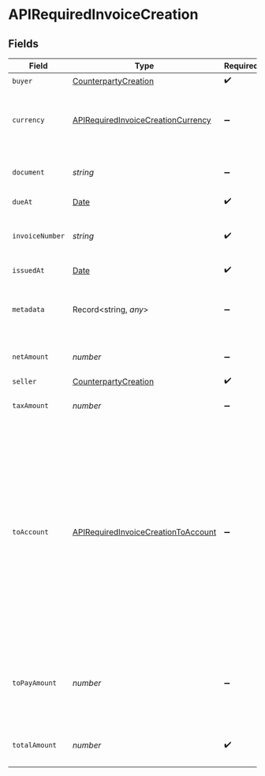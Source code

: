 # APIRequiredInvoiceCreation


## Fields

| Field                                                                                                                                                                                             | Type                                                                                                                                                                                              | Required                                                                                                                                                                                          | Description                                                                                                                                                                                       |
| ------------------------------------------------------------------------------------------------------------------------------------------------------------------------------------------------- | ------------------------------------------------------------------------------------------------------------------------------------------------------------------------------------------------- | ------------------------------------------------------------------------------------------------------------------------------------------------------------------------------------------------- | ------------------------------------------------------------------------------------------------------------------------------------------------------------------------------------------------- |
| `buyer`                                                                                                                                                                                           | [CounterpartyCreation](../../models/shared/counterpartycreation.md)                                                                                                                               | :heavy_check_mark:                                                                                                                                                                                | N/A                                                                                                                                                                                               |
| `currency`                                                                                                                                                                                        | [APIRequiredInvoiceCreationCurrency](../../models/shared/apirequiredinvoicecreationcurrency.md)                                                                                                   | :heavy_minus_sign:                                                                                                                                                                                | Currency of the invoice. Use ISO 4217 currency code.                                                                                                                                              |
| `document`                                                                                                                                                                                        | *string*                                                                                                                                                                                          | :heavy_minus_sign:                                                                                                                                                                                | PDF binary (format base64 string)                                                                                                                                                                 |
| `dueAt`                                                                                                                                                                                           | [Date](https://developer.mozilla.org/en-US/docs/Web/JavaScript/Reference/Global_Objects/Date)                                                                                                     | :heavy_check_mark:                                                                                                                                                                                | N/A                                                                                                                                                                                               |
| `invoiceNumber`                                                                                                                                                                                   | *string*                                                                                                                                                                                          | :heavy_check_mark:                                                                                                                                                                                | Invoice number as displayed on the invoice                                                                                                                                                        |
| `issuedAt`                                                                                                                                                                                        | [Date](https://developer.mozilla.org/en-US/docs/Web/JavaScript/Reference/Global_Objects/Date)                                                                                                     | :heavy_check_mark:                                                                                                                                                                                | N/A                                                                                                                                                                                               |
| `metadata`                                                                                                                                                                                        | Record<string, *any*>                                                                                                                                                                             | :heavy_minus_sign:                                                                                                                                                                                | This object is yours, it enables you to add custom data.                                                                                                                                          |
| `netAmount`                                                                                                                                                                                       | *number*                                                                                                                                                                                          | :heavy_minus_sign:                                                                                                                                                                                | Amount before tax, in cents                                                                                                                                                                       |
| `seller`                                                                                                                                                                                          | [CounterpartyCreation](../../models/shared/counterpartycreation.md)                                                                                                                               | :heavy_check_mark:                                                                                                                                                                                | N/A                                                                                                                                                                                               |
| `taxAmount`                                                                                                                                                                                       | *number*                                                                                                                                                                                          | :heavy_minus_sign:                                                                                                                                                                                | Amount of tax, in cents                                                                                                                                                                           |
| `toAccount`                                                                                                                                                                                       | [APIRequiredInvoiceCreationToAccount](../../models/shared/apirequiredinvoicecreationtoaccount.md)                                                                                                 | :heavy_minus_sign:                                                                                                                                                                                | Beneficiary account as mentioned on the invoice. Note that this does not determine the account where the loan payment will be made.That is done separately when calling the POST /loans endpoint. |
| `toPayAmount`                                                                                                                                                                                     | *number*                                                                                                                                                                                          | :heavy_minus_sign:                                                                                                                                                                                | Remaining amount due by buyer to seller, in cents. Set at 0 for fully paid invoices.                                                                                                              |
| `totalAmount`                                                                                                                                                                                     | *number*                                                                                                                                                                                          | :heavy_check_mark:                                                                                                                                                                                | Sum of net amount and tax amount, in cents                                                                                                                                                        |